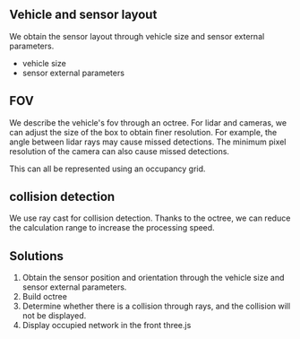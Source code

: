 ## Vehicle and sensor layout
We obtain the sensor layout through vehicle size and sensor external parameters.
- vehicle size
- sensor external parameters

## FOV
We describe the vehicle's fov through an octree. For lidar and cameras, we can adjust the size of the box to obtain finer resolution.
For example, the angle between lidar rays may cause missed detections.
The minimum pixel resolution of the camera can also cause missed detections.

This can all be represented using an occupancy grid.

## collision detection
We use ray cast for collision detection. Thanks to the octree, we can reduce the calculation range to increase the processing speed.

## Solutions
1. Obtain the sensor position and orientation through the vehicle size and sensor external parameters.
2. Build octree
3. Determine whether there is a collision through rays, and the collision will not be displayed.
4. Display occupied network in the front three.js
